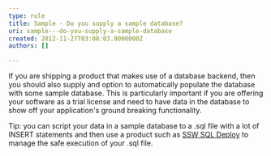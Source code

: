 ```yaml
---
type: rule
title: Sample - Do you supply a sample database?
uri: sample---do-you-supply-a-sample-database
created: 2012-11-27T03:08:03.0000000Z
authors: []

---
```


 
If you are shipping a product that makes use of a database backend, then you should also supply and option to automatically populate the database with some sample database. This is particularly important if you are offering your software as a trial license and need to have data in the database to show off your application's ground breaking functionality.

Tip: you can script your data in a sample database to a .sql file with a lot of INSERT statements and then use a product such as [SSW SQL Deploy](http&#58;//www.ssw.com.au/ssw/SQLDeploy) to manage the safe execution of your .sql file.
 
